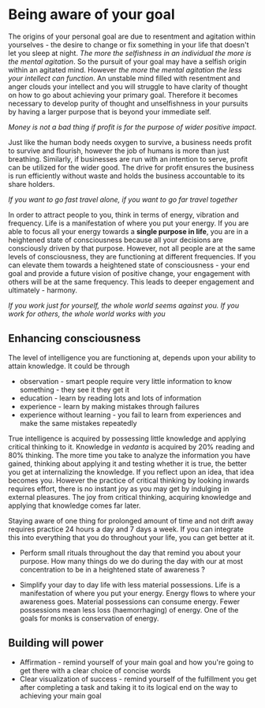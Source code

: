 # Being aware of your goal

The origins of your personal goal are due to resentment and agitation within yourselves - the desire to change or fix something in your life that doesn't let you sleep at night. *The more the selfishness in an individual the more is the mental agitation*. So the pursuit of your goal may have a selfish origin within an agitated mind. However *the more the mental agitation the less your intellect can function*. An unstable mind filled with resentment and anger clouds your intellect and you will struggle to have clarity of thought on how to go about achieving your primary goal. Therefore it becomes necessary to develop purity of thought and unselfishness in your pursuits by having a larger purpose that is beyond your immediate self.

*Money is not a bad thing if profit is for the purpose of wider positive impact.*

Just like the human body needs oxygen to survive, a business needs profit to survive and flourish, however the job of humans is more than just breathing. Similarly, if businesses are run with an intention to serve, profit can be utilized for the wider good. The drive for profit ensures the business is run efficiently without waste and holds the business accountable to its share holders.

*If you want to go fast travel alone, if you want to go far travel together*

In order to attract people to you, think in terms of energy, vibration and frequency. Life is a manifestation of where you put your energy. If you are able to focus all your energy towards a **single purpose in life**, you are in a heightened state of consciousness because all your decisions are consciously driven by that purpose. However, not all people are at the same levels of consciousness, they are functioning at different frequencies. If you can elevate them towards a heightened state of consciousness - your end goal and provide a future vision of positive change, your engagement with others will be at the same frequency. This leads to deeper engagement and ultimately - harmony.

*If you work just for yourself, the whole world seems against you. If you work for others, the whole world works with you*

## Enhancing consciousness

The level of intelligence you are functioning at, depends upon your ability to attain knowledge. It could be through

* observation - smart people require very little information to know something - they see it they get it
* education - learn by reading lots and lots of information
* experience - learn by making mistakes through failures
* experience without learning - you fail to learn from experiences and make the same mistakes repeatedly

True intelligence is acquired by possessing little knowledge and applying critical thinking to it. Knowledge in *vedanta* is acquired by 20% reading and 80% thinking. The more time you take to analyze the information you have gained, thinking about applying it and testing whether it is true, the better you get at internalizing the knowledge. If you reflect upon an idea, that idea becomes you. However the practice of critical thinking by looking inwards requires effort, there is no instant joy as you may get by indulging in external pleasures. The joy from critical thinking, acquiring knowledge and applying that knowledge comes far later.

Staying aware of one thing for prolonged amount of time and not drift away requires practice 24 hours a day and 7 days a week. If you can integrate this into everything that you do throughout your life, you can get better at it.

* Perform small rituals throughout the day that remind you about your purpose. How many things do we do during the day with our at most concentration to be in a heightened state of awareness ?

* Simplify your day to day life with less material possessions. Life is a manifestation of where you put your energy. Energy flows to where your awareness goes. Material possessions can consume energy. Fewer possessions mean less loss (haemorrhaging) of energy. One of the goals for monks is conservation of energy.

## Building will power

* Affirmation - remind yourself of your main goal and how you're going to get there with a clear choice of concise words
* Clear visualization of success - remind yourself of the fulfillment you get after completing a task and taking it to its logical end on the way to achieving your main goal
